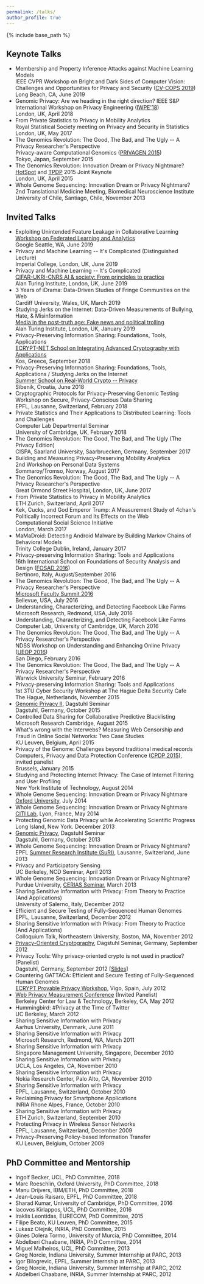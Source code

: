 ```yaml
---
permalink: /talks/
author_profile: true
---
```


{% include base_path %}


## Keynote Talks
-   Membership and Property Inference Attacks against Machine Learning Models  
    IEEE CVPR Workshop on Bright and Dark Sides of Computer Vision: Challenges and Opportunities for Privacy and Security ([CV-COPS 2019](https://cvcops19.cispa.saarland/))  
    Long Beach, CA, June 2019
-	Genomic Privacy: Are we heading in the right direction?
	IEEE S&P International Workshop on Privacy Engineering ([IWPE'18](http://iwpe.info/IWPE18))  
	London, UK, April 2018  
-   From Private Statistics to Privacy in Mobility Analytics  
    Royal Statistical Society meeting on Privacy and Security in Statistics  
    London, UK, May 2017
-   The Genomics Revolution: The Good, The Bad, and The Ugly -- A Privacy Researcher's Perspective  
    Privacy-aware Computational Genomics ([PRIVAGEN 2015](https://aistcrypt.github.io/Privacy-Aware-Computational-Genomics/))  
    Tokyo, Japan, September 2015
-   The Genomics Revolution: Innovation Dream or Privacy Nightmare?  
    [HotSpot](http://www.lucavigano.com/HotSpot2015/) and [TPDP](http://tpdp.computing.dundee.ac.uk/) 2015 Joint Keynote  
    London, UK, April 2015
-   Whole Genome Sequencing: Innovation Dream or Privacy Nightmare?  
    2nd Translational Medicine Meeting, Biomedical Neuroscience Institute  
    University of Chile, Santiago, Chile, November 2013
    

## Invited Talks

-   Exploiting Unintended Feature Leakage in Collaborative Learning  
    [Workshop on Federated Learning and Analytics](https://sites.google.com/view/federated-learning-2019)  
    Google Seattle, WA, June 2019
-   Privacy and Machine Learning -- It's Complicated (Distinguished Lecture)  
    Imperial College, London, UK, June 2019
-   Privacy and Machine Learning -- It's Complicated  
    [CIFAR-UKRI-CNRS AI & society: From principles to practice](https://www.turing.ac.uk/events/cifar-ukri-cnrs-ai-society-principles-practice)  
    Alan Turing Institute, London, UK, June 2019
-   3 Years of iDrama: Data-Driven Studies of Fringe Communities on the Web  
    Cardiff University, Wales, UK, March 2019
-   Studying Jerks on the Internet: Data-Driven Measurements of Bullying, Hate, & Misinformation  
    [Media in the post-truth age: Fake news and political trolling](https://www.turing.ac.uk/blog/trolls-fakes-and-charlatans-media-post-truth-age)  
    Alan Turing Institute, London, UK, January 2019
-   Privacy-Preserving Information Sharing: Foundations, Tools, Applications  
    [ECRYPT-NET School on Integrating Advanced Cryptography with Applications](https://www.cosic.esat.kuleuven.be/events/ecrypt-net-school-2018/)  
    Kos, Greece, September 2018
-   Privacy-Preserving Information Sharing: Foundations, Tools, Applications / Studying Jerks on the Internet  
    [Summer School on Real-World Crypto -- Privacy](https://summerschool-croatia.cs.ru.nl/2018/)  
    Sibenik, Croatia, June 2018
-   Cryptographic Protocols for Privacy-Preserving Genomic Testing  
    Workshop on Secure, Privacy-Conscious Data Sharing  
    EPFL, Lausanne, Switzerland, February 2018
-   Private Statistics and Their Applications to Distributed Learning: Tools and Challenges  
    Computer Lab Departmental Seminar  
    University of Cambridge, UK, February 2018
-   The Genomics Revolution: The Good, The Bad, and The Ugly (The Privacy Edition)  
    CISPA, Saarland University, Saarbruecken, Germany, September 2017
-   Building and Measuring Privacy-Preserving Mobility Analytics  
    2nd Workshop on Personal Data Systems  
    Sommaroy/Tromso, Norway, August 2017
-   The Genomics Revolution: The Good, The Bad, and The Ugly -- A Privacy Researcher's Perspective  
    Great Ormond Street Hospital, London, UK, June 2017
-   From Private Statistics to Privacy in Mobility Analytics  
    ETH Zurich, Switzerland, April 2017
-   Kek, Cucks, and God Emperor Trump: A Measurement Study of 4chan's Politically Incorrect Forum and Its Effects on the Web  
    Computational Social Science Initiative  
    London, March 2017
-   MaMaDroid: Detecting Android Malware by Building Markov Chains of Behavioral Models  
    Trinity College Dublin, Ireland, January 2017
-   Privacy-preserving Information Sharing: Tools and Applications  
    16th International School on Foundations of Security Analysis and Design ([FOSAD 2016](http://www.sti.uniurb.it/events/fosad16/))  
    Bertinoro, Italy, August/September 2016
-   The Genomics Revolution: The Good, The Bad, and The Ugly -- A Privacy Researcher's Perspective  
    [Microsoft Faculty Summit 2016](https://www.microsoft.com/en-us/research/event/faculty-summit-2016/)  
    Bellevue, USA, July 2016
-   Understanding, Characterizing, and Detecting Facebook Like Farms  
    Microsoft Research, Redmond, USA, July 2016
-   Understanding, Characterizing, and Detecting Facebook Like Farms  
    Computer Lab, University of Cambridge, UK, March 2016
-   The Genomics Revolution: The Good, The Bad, and The Ugly -- A Privacy Researcher's Perspective  
    NDSS Workshop on Understanding and Enhancing Online Privacy ([UEOP 2016](http://www.internetsociety.org/events/ndss-symposium-2016/understanding-and-enhancing-online-privacy-ueop-workshop-programme))  
    San Diego, February 2016
-   The Genomics Revolution: The Good, The Bad, and The Ugly -- A Privacy Researcher's Perspective  
    Warwick University Seminar, February 2016
-   Privacy-preserving Information Sharing: Tools and Applications  
    1st 3TU Cyber Security Workshop at The Hague Delta Security Cafe  
    The Hague, Netherlands, November 2015
-   [Genomic Privacy II](http://www.dagstuhl.de/en/program/calendar/semhp/?semnr=13412), Dagstuhl Seminar  
    Dagstuhl, Germany, October 2015
-   Controlled Data Sharing for Collaborative Predictive Blacklisting  
    Microsoft Research Cambridge, August 2015
-   What's wrong with the Interwebs? Measuring Web Censorship and Fraud in Online Social Networks: Two Case Studies  
    KU Leuven, Belgium, April 2015
-   Privacy of the Genome: Challenges beyond traditional medical records  
    Computers, Privacy and Data Protection Conference ([CPDP 2015](http://www.cpdpconferences.org/Wednesday21January2015/wednesday21january2015.html)), invited panelist  
    Brussels, January 2015
-   Studying and Protecting Internet Privacy: The Case of Internet Filtering and User Profiling  
    New York Institute of Technology, August 2014
-   Whole Genome Sequencing: Innovation Dream or Privacy Nightmare  
    [Oxford University](http://www.cybersecurity.ox.ac.uk/seminars/1190.html), July 2014
-   Whole Genome Sequencing: Innovation Dream or Privacy Nightmare  
    [CITI Lab](http://www.citi-lab.fr/seminar/whole-genome-sequencing-innovation-dream-or-privacy-nightmare-230515-emiliano-de-cristofaro-university-college-london/), Lyon, France, May 2014
-   Protecting Genomic Data Privacy while Accelerating Scientific Progress  
    Long Island, New York. December 2013
-   [Genomic Privacy](http://www.dagstuhl.de/en/program/calendar/semhp/?semnr=13412), Dagstuhl Seminar  
    Dagstuhl, Germany, October 2013
-   Whole Genome Sequencing: Innovation Dream or Privacy Nightmare?  
    EPFL [Summer Research Institute (SuRI)](http://suri.epfl.ch/), Lausanne, Switzerland, June 2013
-   Privacy and Participatory Sensing  
    UC Berkeley, NCD Seminar, April 2013
-   Whole Genome Sequencing: Innovation Dream or Privacy Nightmare?  
    Purdue University, [CERIAS Seminar](http://www.cerias.purdue.edu/news_and_events/events/security_seminar/upcoming), March 2013
-   Sharing Sensitive Information with Privacy: From Theory to Practice (And Applications)  
    University of Salerno, Italy, December 2012
-   Efficient and Secure Testing of Fully-Sequenced Human Genomes  
    EPFL, Lausanne, Switzerland, December 2012
-   Sharing Sensitive Information with Privacy: From Theory to Practice (And Applications)  
    Colloquium Talk, Northeastern University, Boston, MA, November 2012
-   [Privacy-Oriented Cryptography](http://www.dagstuhl.de/en/program/calendar/semhp/?semnr=12381), Dagstuhl Seminar, Germany, September 2012
-   Privacy Tools: Why privacy-oriented crypto is not used in practice? (Panelist)  
    Dagstuhl, Germany, September 2012 [[Slides](http://emilianodc.com/talks/dagstuhl-panel.pdf)]
-   Countering GATTACA: Efficient and Secure Testing of Fully-Sequenced Human Genomes  
    [ECRYPT Provable Privacy Workshop](https://www.cosic.esat.kuleuven.be/ecrypt/provpriv2012/), Vigo, Spain, July 2012
-   [Web Privacy Measurement Conference](http://www.law.berkeley.edu/12633.htm) (Invited Panelist)  
    Berkeley Center for Law & Technology, Berkeley, CA, May 2012
-   Hummingbird: #Privacy at the Time of Twitter  
    UC Berkeley, March 2012
-   Sharing Sensitive Information with Privacy  
    Aarhus University, Denmark, June 2011
-   Sharing Sensitive Information with Privacy  
    Microsoft Research, Redmond, WA, March 2011
-   Sharing Sensitive Information with Privacy  
    Singapore Management University, Singapore, December 2010
-   Sharing Sensitive Information with Privacy  
    UCLA, Los Angeles, CA, November 2010
-   Sharing Sensitive Information with Privacy  
    Nokia Research Center, Palo Alto, CA, November 2010
-   Sharing Sensitive Information with Privacy  
    EPFL, Lausanne, Switzerland, October 2010
-   Reclaiming Privacy for Smartphone Applications  
    INRIA Rhone Alpes, France, October 2010
-   Sharing Sensitive Information with Privacy  
    ETH Zurich, Switzerland, September 2010
-   Protecting Privacy in Wireless Sensor Networks  
    EPFL, Lausanne, Switzerland, December 2009
-   Privacy-Preserving Policy-based Information Transfer  
    KU Leuven, Belgium, October 2009

## PhD Committee and Mentorship

-   Ingolf Becker, UCL, PhD Committee, 2018
-   Marc Roeschlin, Oxford University, PhD Committee, 2018
-   Manu Drijvers, IBM/ETH, PhD Committee, 2018
-   Jean-Louis Raisaro, EPFL, PhD Committee, 2018
-   Sharad Kumar, University of Cambridge, PhD Committee, 2016
-   Iacovos Kirlappos, UCL, PhD Committee, 2016
-   Iraklis Leontidas, EURECOM, PhD Committee, 2015
-   Filipe Beato, KU Leuven, PhD Committee, 2015
-   Lukasz Olejnik, INRIA, PhD Committee, 2015
-   Gines Dolera Tormo, University of Murcia, PhD Committee, 2014
-   Abdelberi Chaabane, INRIA, PhD Committee, 2014
-   Miguel Malheiros, UCL, PhD Committee, 2013
-   Greg Norcie, Indiana University, Summer Internship at PARC, 2013
-   Igor Bilogrevic, EPFL, Summer Internship at PARC, 2013
-   Greg Norcie, Indiana University, Summer Internship at PARC, 2012
-   Abdelberi Chaabane, INRIA, Summer Internship at PARC, 2012    
